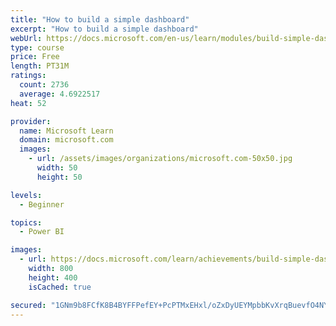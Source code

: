 ```yaml
---
title: "How to build a simple dashboard"
excerpt: "How to build a simple dashboard"
webUrl: https://docs.microsoft.com/en-us/learn/modules/build-simple-dashboard/
type: course
price: Free
length: PT31M
ratings:
  count: 2736
  average: 4.6922517
heat: 52

provider:
  name: Microsoft Learn
  domain: microsoft.com
  images:
    - url: /assets/images/organizations/microsoft.com-50x50.jpg
      width: 50
      height: 50

levels:
  - Beginner

topics:
  - Power BI

images:
  - url: https://docs.microsoft.com/learn/achievements/build-simple-dashboard-social.png
    width: 800
    height: 400
    isCached: true

secured: "1GNm9b8FCfK8B4BYFFPefEY+PcPTMxEHxl/oZxDyUEYMpbbKvXrqBuevfO4NYMSdHX6mGFTiKjrzcWQmbV91cA7u4YbgSBfxwss7ZhMpJK85vscNbf6L1XGW9KxuZOPNtkTZaT3l0JQm1X1l7gb2pwz2WNNdK0VP/U8gMvwBXB6hrPGzwl7yHOOJhxccg2hH20E+HFYOMMklh1hBW+IoHp6t/Y4JRv0JMwOfnoo8VdTm0BNJVMO2omqXjuMOa6q7Yv0shWi+sx/HbR4ZlPG2Vjj8AaIHYLgTv75bS0miJ5hJVOdONU445FW00VGD1Q+9mj2jsc6FmZsWCDpnVJpEn9hGLDISrjWDEbT3p4Fbe7H6vcPfTtRlq4v+uZT+VsBuh/iYxRPZN+8DcF6I2W/kbxjjt6b+6bCf583n4flqix0=;djLa8TuOu718p+qZlpPgxg=="
---
```



